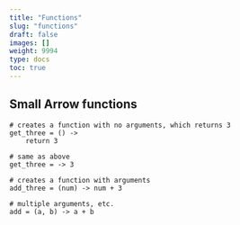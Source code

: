 ```yaml
---
title: "Functions"
slug: "functions"
draft: false
images: []
weight: 9994
type: docs
toc: true
---
```


## Small Arrow functions
    # creates a function with no arguments, which returns 3
    get_three = () -> 
        return 3

    # same as above
    get_three = -> 3

    # creates a function with arguments
    add_three = (num) -> num + 3

    # multiple arguments, etc.
    add = (a, b) -> a + b


